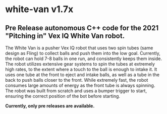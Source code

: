 # white-van v1.7x
Pre Release autonomous C++ code for the 2021 "Pitching in" Vex IQ White Van robot.
--------------------------------------------------------------------------
The White Van is a pusher Vex IQ robot that uses two spin tubes (same design as Fling) to collect balls and push them into the low goal. Currently, the robot can hold 7-8 balls in one run, and consistently keeps them inside. The robot utilizes extensive gear systems to spin the tubes at extremely high rates, to the extent where a touch to the ball is enough to intake it. It uses one tube at the front to eject and intake balls, as well as a tube in the back to push balls closer to the front. While extremely fast, the robot consumes large amounts of energy as the front tube is always spinning. The robot was built from scratch and uses a bumper trigger to start, ensuring the correct position of the bot before starting.

**Currently, only pre releases are available.**
